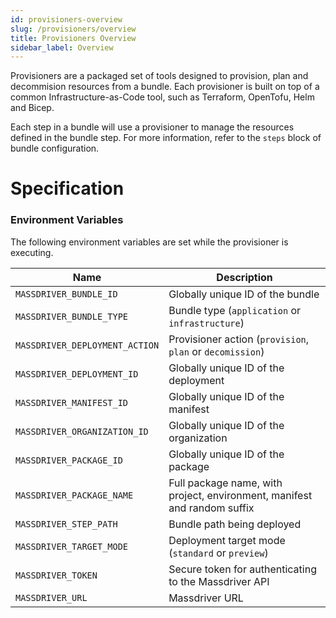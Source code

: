 ```yaml
---
id: provisioners-overview
slug: /provisioners/overview
title: Provisioners Overview
sidebar_label: Overview
---
```


Provisioners are a packaged set of tools designed to provision, plan and decommision resources from a bundle. Each provisioner is built on top of a common Infrastructure-as-Code tool, such as Terraform, OpenTofu, Helm and Bicep.

Each step in a bundle will use a provisioner to manage the resources defined in the bundle step. For more information, refer to the `steps` block of bundle configuration.

# Specification

### Environment Variables

The following environment variables are set while the provisioner is executing.

| Name | Description |
|-|-|
| `MASSDRIVER_BUNDLE_ID` | Globally unique ID of the bundle |
| `MASSDRIVER_BUNDLE_TYPE` | Bundle type (`application` or `infrastructure`) |
| `MASSDRIVER_DEPLOYMENT_ACTION` | Provisioner action (`provision`, `plan` or `decomission`) |
| `MASSDRIVER_DEPLOYMENT_ID` | Globally unique ID of the deployment |
| `MASSDRIVER_MANIFEST_ID` | Globally unique ID of the manifest |
| `MASSDRIVER_ORGANIZATION_ID` | Globally unique ID of the organization |
| `MASSDRIVER_PACKAGE_ID` | Globally unique ID of the package |
| `MASSDRIVER_PACKAGE_NAME` | Full package name, with project, environment, manifest and random suffix |
| `MASSDRIVER_STEP_PATH` | Bundle path being deployed |
| `MASSDRIVER_TARGET_MODE` | Deployment target mode (`standard` or `preview`) |
| `MASSDRIVER_TOKEN` | Secure token for authenticating to the Massdriver API |
| `MASSDRIVER_URL` | Massdriver URL |
